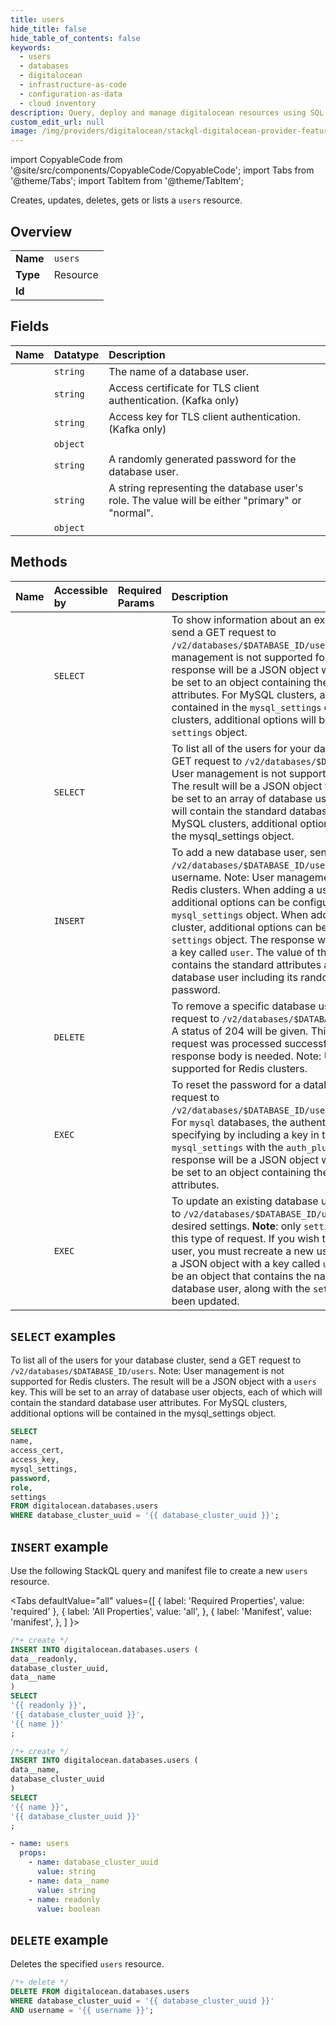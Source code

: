 ```yaml
---
title: users
hide_title: false
hide_table_of_contents: false
keywords:
  - users
  - databases
  - digitalocean
  - infrastructure-as-code
  - configuration-as-data
  - cloud inventory
description: Query, deploy and manage digitalocean resources using SQL
custom_edit_url: null
image: /img/providers/digitalocean/stackql-digitalocean-provider-featured-image.png
---
```


import CopyableCode from '@site/src/components/CopyableCode/CopyableCode';
import Tabs from '@theme/Tabs';
import TabItem from '@theme/TabItem';

Creates, updates, deletes, gets or lists a <code>users</code> resource.

## Overview
<table><tbody>
<tr><td><b>Name</b></td><td><code>users</code></td></tr>
<tr><td><b>Type</b></td><td>Resource</td></tr>
<tr><td><b>Id</b></td><td><CopyableCode code="digitalocean.databases.users" /></td></tr>
</tbody></table>

## Fields
| Name | Datatype | Description |
|:-----|:---------|:------------|
| <CopyableCode code="name" /> | `string` | The name of a database user. |
| <CopyableCode code="access_cert" /> | `string` | Access certificate for TLS client authentication. (Kafka only) |
| <CopyableCode code="access_key" /> | `string` | Access key for TLS client authentication. (Kafka only) |
| <CopyableCode code="mysql_settings" /> | `object` |  |
| <CopyableCode code="password" /> | `string` | A randomly generated password for the database user. |
| <CopyableCode code="role" /> | `string` | A string representing the database user's role. The value will be either "primary" or "normal". |
| <CopyableCode code="settings" /> | `object` |  |

## Methods
| Name | Accessible by | Required Params | Description |
|:-----|:--------------|:----------------|:------------|
| <CopyableCode code="databases_get_user" /> | `SELECT` | <CopyableCode code="database_cluster_uuid, username" /> | To show information about an existing database user, send a GET request to `/v2/databases/$DATABASE_ID/users/$USERNAME`. Note: User management is not supported for Redis clusters. The response will be a JSON object with a `user` key. This will be set to an object containing the standard database user attributes. For MySQL clusters, additional options will be contained in the `mysql_settings` object. For Kafka clusters, additional options will be contained in the `settings` object. |
| <CopyableCode code="databases_list_users" /> | `SELECT` | <CopyableCode code="database_cluster_uuid" /> | To list all of the users for your database cluster, send a GET request to `/v2/databases/$DATABASE_ID/users`. Note: User management is not supported for Redis clusters. The result will be a JSON object with a `users` key. This will be set to an array of database user objects, each of which will contain the standard database user attributes. For MySQL clusters, additional options will be contained in the mysql_settings object. |
| <CopyableCode code="databases_add_user" /> | `INSERT` | <CopyableCode code="database_cluster_uuid, data__name" /> | To add a new database user, send a POST request to `/v2/databases/$DATABASE_ID/users` with the desired username. Note: User management is not supported for Redis clusters. When adding a user to a MySQL cluster, additional options can be configured in the `mysql_settings` object. When adding a user to a Kafka cluster, additional options can be configured in the `settings` object. The response will be a JSON object with a key called `user`. The value of this will be an object that contains the standard attributes associated with a database user including its randomly generated password. |
| <CopyableCode code="databases_delete_user" /> | `DELETE` | <CopyableCode code="database_cluster_uuid, username" /> | To remove a specific database user, send a DELETE request to `/v2/databases/$DATABASE_ID/users/$USERNAME`. A status of 204 will be given. This indicates that the request was processed successfully, but that no response body is needed. Note: User management is not supported for Redis clusters. |
| <CopyableCode code="databases_reset_auth" /> | `EXEC` | <CopyableCode code="database_cluster_uuid, username" /> | To reset the password for a database user, send a POST request to `/v2/databases/$DATABASE_ID/users/$USERNAME/reset_auth`. For `mysql` databases, the authentication method can be specifying by including a key in the JSON body called `mysql_settings` with the `auth_plugin` value specified. The response will be a JSON object with a `user` key. This will be set to an object containing the standard database user attributes. |
| <CopyableCode code="databases_update_user" /> | `EXEC` | <CopyableCode code="database_cluster_uuid, username" /> | To update an existing database user, send a PUT request to `/v2/databases/$DATABASE_ID/users/$USERNAME` with the desired settings. **Note**: only `settings` can be updated via this type of request. If you wish to change the name of a user, you must recreate a new user. The response will be a JSON object with a key called `user`. The value of this will be an object that contains the name of the update database user, along with the `settings` object that has been updated. |

## `SELECT` examples

To list all of the users for your database cluster, send a GET request to `/v2/databases/$DATABASE_ID/users`. Note: User management is not supported for Redis clusters. The result will be a JSON object with a `users` key. This will be set to an array of database user objects, each of which will contain the standard database user attributes. For MySQL clusters, additional options will be contained in the mysql_settings object.


```sql
SELECT
name,
access_cert,
access_key,
mysql_settings,
password,
role,
settings
FROM digitalocean.databases.users
WHERE database_cluster_uuid = '{{ database_cluster_uuid }}';
```
## `INSERT` example

Use the following StackQL query and manifest file to create a new <code>users</code> resource.

<Tabs
    defaultValue="all"
    values={[
        { label: 'Required Properties', value: 'required' },
        { label: 'All Properties', value: 'all', },
        { label: 'Manifest', value: 'manifest', },
    ]
}>
<TabItem value="all">

```sql
/*+ create */
INSERT INTO digitalocean.databases.users (
data__readonly,
database_cluster_uuid,
data__name
)
SELECT 
'{{ readonly }}',
'{{ database_cluster_uuid }}',
'{{ name }}'
;
```
</TabItem>

<TabItem value="required">

```sql
/*+ create */
INSERT INTO digitalocean.databases.users (
data__name,
database_cluster_uuid
)
SELECT 
'{{ name }}',
'{{ database_cluster_uuid }}'
;
```
</TabItem>

<TabItem value="manifest">

```yaml
- name: users
  props:
    - name: database_cluster_uuid
      value: string
    - name: data__name
      value: string
    - name: readonly
      value: boolean

```
</TabItem>
</Tabs>

## `DELETE` example

Deletes the specified <code>users</code> resource.

```sql
/*+ delete */
DELETE FROM digitalocean.databases.users
WHERE database_cluster_uuid = '{{ database_cluster_uuid }}'
AND username = '{{ username }}';
```
